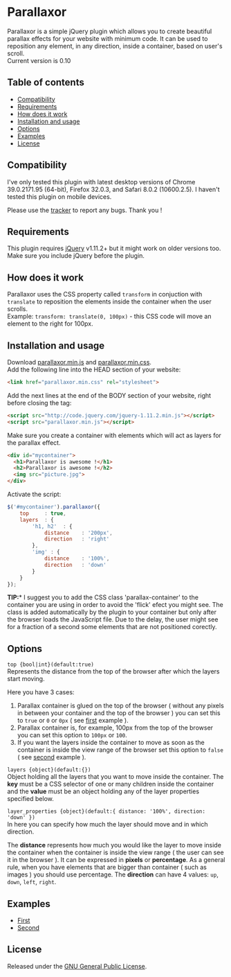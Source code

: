Parallaxor
=============

Parallaxor is a simple jQuery plugin which allows you to create beautiful parallax effects for your website with minimum code. It can be used to reposition any element, in any direction, inside a container, based on user's scroll.  
Current version is 0.10

Table of contents
-------------
* [Compatibility](#compatibility)
* [Requirements](#requirements)
* [How does it work](#how-does-it-work)
* [Installation and usage](#installation-and-usage)
* [Options](#options)
* [Examples](#examples)
* [License](#license)

Compatibility
-------------

I've only tested this plugin with latest desktop versions of Chrome 39.0.2171.95 (64-bit), Firefox 32.0.3, and Safari 8.0.2 (10600.2.5). I haven't tested this plugin on mobile devices.  
  
Please use the [tracker](https://github.com/alexandrubau/parallaxor/issues) to report any bugs. Thank you !

Requirements
-------------

This plugin requires [jQuery](http://jquery.com) v1.11.2+ but it might work on older versions too. Make sure you include jQuery before the plugin.

How does it work
-------------
Parallaxor uses the CSS property called `transform` in conjuction with `translate` to reposition the elements inside the container when the user scrolls.  
Example: `transform: translate(0, 100px)` - this CSS code will move an element to the right for 100px.

Installation and usage
-------------
Download [parallaxor.min.js](https://raw.githubusercontent.com/alexandrubau/parallaxor/master/jquery.parallaxor.min.js) and [parallaxor.min.css](https://raw.githubusercontent.com/alexandrubau/parallaxor/master/jquery.parallaxor.min.css).  
Add the following line into the HEAD section of your website:  
```html
<link href="parallaxor.min.css" rel="stylesheet">
```
Add the next lines at the end of the BODY section of your website, right before closing the tag:  
```html
<script src="http://code.jquery.com/jquery-1.11.2.min.js"></script>
<script src="parallaxor.min.js"></script>
```
Make sure you create a container with elements which will act as layers for the parallax effect.  
```html
<div id="mycontainer">
  <h1>Parallaxor is awesome !</h1>
  <h2>Parallaxor is awesome !</h2>
  <img src="picture.jpg">
</div>
```
Activate the script: 
```javascript
$('#mycontainer').parallaxor({
    top     : true,
    layers  : {
        'h1, h2'  : {
            distance    : '200px',
            direction   : 'right'
        },
        'img' : {
            distance    : '100%',
            direction   : 'down'
        }
    }
});
```
**TIP:*** I suggest you to add the CSS class 'parallax-container' to the container you are using in order to avoid the 'flick' efect you might see. The class is added automatically by the plugin to your container but only after the browser loads the JavaScript file. Due to the delay, the user might see for a fraction of a second some elements that are not positioned corectly.

Options
-------------
`top {bool|int}(default:true)`  
Represents the distance from the top of the browser after which the layers start moving.  

Here you have 3 cases:  
1. Parallax container is glued on the top of the browser ( without any pixels in between your container and the top of the browser ) you can set this to `true` or `0` or `0px` ( see [first](#examples) example ).  
2. Parallax container is, for example, 100px from the top of the browser you can set this option to `100px` or `100`.  
3. If you want the layers inside the container to move as soon as the container is inside the view range of the browser set this option to `false` ( see [second](#examples) example ).  

`layers {object}(default:{})`  
Object holding all the layers that you want to move inside the container. The **key** must be a CSS selector of one or many children inside the container and the **value** must be an object holding any of the layer properties specified below.  

`layer_properties {object}(default:{ distance: '100%', direction: 'down' })`  
In here you can specify how much the layer should move and in which direction.  

The **distance** represents how much you would like the layer to move inside the container when the container is inside the view range ( the user can see it in the browser ). It can be expressed in **pixels** or **percentage**. As a general rule, when you have elements that are bigger than container ( such as images ) you should use percentage. The **direction** can have 4 values: `up`, `down`, `left`, `right`.

Examples
-------------
* [First](http://alexandrubau.github.io/parallaxor/examples/first/index.html)
* [Second](http://alexandrubau.github.io/parallaxor/examples/second/index.html)

License
-------------
Released under the [GNU General Public License]( http://www.gnu.org/copyleft/gpl.html ).
